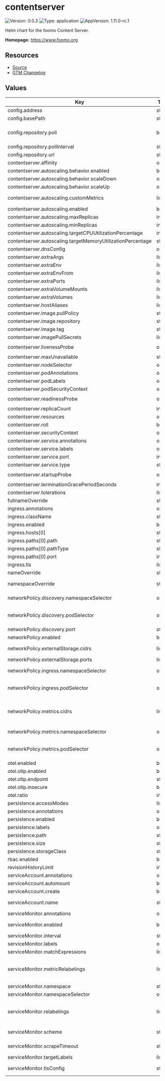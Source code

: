 # contentserver

![Version: 0.0.3](https://img.shields.io/badge/Version-0.0.3-informational?style=flat-square) ![Type: application](https://img.shields.io/badge/Type-application-informational?style=flat-square) ![AppVersion: 1.11.0-rc.1](https://img.shields.io/badge/AppVersion-1.11.0--rc.1-informational?style=flat-square)

Helm chart for the foomo Content Server.

**Homepage:** <https://www.foomo.org>

## Resources

- [Source](https://github.com/foomo/helm-charts)
- [GTM Changelog](https://developers.google.com/tag-platform/tag-manager/server-side/release-notes)

## Values

| Key | Type | Default | Description |
|-----|------|---------|-------------|
| config.address | string | `":8080"` | - Address to bind to host:port |
| config.basePath | string | `"/contentserver"` | Path to export the webserver on |
| config.repository.poll | bool | `false` | - If true, the address arg will be used to periodically poll the content url e.g. http://contentserverexport:8080/poll-revision |
| config.repository.pollInterval | string | `"60s"` | - Update poll interval |
| config.repository.url | string | `"http://contentserverexport:8080"` | Repository server url |
| contentserver.affinity | object | `{}` | Affinity settings for pods. |
| contentserver.autoscaling.behavior.enabled | bool | `false` | Enable autoscaling behaviours |
| contentserver.autoscaling.behavior.scaleDown | object | `{}` | Scale down policies, must conform to HPAScalingRules |
| contentserver.autoscaling.behavior.scaleUp | object | `{}` | Scale up policies, must conform to HPAScalingRules |
| contentserver.autoscaling.customMetrics | list | `[]` | Custom metrics using the HPA/v2 schema (for example, Pods, Object or External metrics) |
| contentserver.autoscaling.enabled | bool | `false` | Enable autoscaling |
| contentserver.autoscaling.maxReplicas | int | `100` | Maximum autoscaling replicas |
| contentserver.autoscaling.minReplicas | int | `1` | Minimum autoscaling replicas |
| contentserver.autoscaling.targetCPUUtilizationPercentage | int | `80` | Target CPU utilisation percentage |
| contentserver.autoscaling.targetMemoryUtilizationPercentage | string | `nil` | Target memory utilisation percentage |
| contentserver.dnsConfig | object | `{}` | DNSConfig settings for pods. |
| contentserver.extraArgs | list | `[]` | Arguements to add |
| contentserver.extraEnv | list | `[]` | Environment variables to add |
| contentserver.extraEnvFrom | list | `[]` | Environment variables from secrets or configmaps to add |
| contentserver.extraPorts | list | `[]` | Port definitions to add |
| contentserver.extraVolumeMounts | list | `[]` | Volume mounts to add |
| contentserver.extraVolumes | list | `[]` | Volumes to add |
| contentserver.hostAliases | list | `[]` | Host aliases to add |
| contentserver.image.pullPolicy | string | `"IfNotPresent"` | The image pull policy |
| contentserver.image.repository | string | `"foomo/contentserver"` | The image repository |
| contentserver.image.tag | string | `"1.11.0-rc.9"` | The image tag |
| contentserver.imagePullSecrets | list | `[]` | Image pull secrets |
| contentserver.livenessProbe | object | `{"httpGet":{"path":"/healthz/liveness","port":9400}}` | Liveness probe settings for pods. |
| contentserver.maxUnavailable | string | `nil` | Pod Disruption Budget maxUnavailable |
| contentserver.nodeSelector | object | `{}` | Tolerations settings for pods. |
| contentserver.podAnnotations | object | `{}` | Annotations for pods |
| contentserver.podLabels | object | `{}` | Labels for pods |
| contentserver.podSecurityContext | object | `{}` | The SecurityContext for pods |
| contentserver.readinessProbe | object | `{"httpGet":{"path":"/healthz/readiness","port":9400}}` | Readiness probe settings for pods. |
| contentserver.replicaCount | int | `1` | Number of replicas |
| contentserver.resources | object | `{}` | Resource request & limits. |
| contentserver.roll | bool | `false` | Always roll your deployment |
| contentserver.securityContext | object | `{}` |  |
| contentserver.service.annotations | object | `{}` | Annotations for the service |
| contentserver.service.labels | object | `{}` | Labels for service |
| contentserver.service.port | int | `8080` | Port of the service |
| contentserver.service.type | string | `"ClusterIP"` | Type of the service |
| contentserver.startupProbe | object | `{"httpGet":{"path":"/healthz/startup","port":9400}}` | Startup probe settings for pods. |
| contentserver.terminationGracePeriodSeconds | int | `30` | - Termination grace period in seconds |
| contentserver.tolerations | list | `[]` | Tolerations settings for pods. |
| fullnameOverride | string | `""` | Overrides the chart's computed fullname |
| ingress.annotations | object | `{}` |  |
| ingress.className | string | `""` |  |
| ingress.enabled | bool | `false` |  |
| ingress.hosts[0] | string | `"example.com"` |  |
| ingress.paths[0].path | string | `"/contentserver"` |  |
| ingress.paths[0].pathType | string | `"Prefix"` |  |
| ingress.paths[0].port | int | `8080` |  |
| ingress.tls | list | `[]` |  |
| nameOverride | string | `""` | Overrides the chart's name |
| namespaceOverride | string | `""` | The name of the Namespace to deploy If not set, `.Release.Namespace` is used |
| networkPolicy.discovery.namespaceSelector | object | `{}` | Specifies the namespace the discovery Pods are running in |
| networkPolicy.discovery.podSelector | object | `{}` | Specifies the Pods labels used for discovery. As this is cross-namespace communication, you also need the namespaceSelector. |
| networkPolicy.discovery.port | string | `nil` | Specify the port used for discovery |
| networkPolicy.enabled | bool | `false` | Specifies whether Network Policies should be created |
| networkPolicy.externalStorage.cidrs | list | `[]` | Specifies specific network CIDRs you want to limit access to |
| networkPolicy.externalStorage.ports | list | `[]` | Specify the port used for external storage, e.g. AWS S3 |
| networkPolicy.ingress.namespaceSelector | object | `{}` | Specifies the namespaces which are allowed to access the http port |
| networkPolicy.ingress.podSelector | object | `{}` | Specifies the Pods which are allowed to access the http port. As this is cross-namespace communication, you also need the namespaceSelector. |
| networkPolicy.metrics.cidrs | list | `[]` | Specifies specific network CIDRs which are allowed to access the metrics port. In case you use namespaceSelector, you also have to specify your kubelet networks here. The metrics ports are also used for probes. |
| networkPolicy.metrics.namespaceSelector | object | `{}` | Specifies the namespaces which are allowed to access the metrics port |
| networkPolicy.metrics.podSelector | object | `{}` | Specifies the Pods which are allowed to access the metrics port. As this is cross-namespace communication, you also need the namespaceSelector. |
| otel.enabled | bool | `false` | - Otel enabled |
| otel.otlp.enabled | bool | `true` | - OTLP export enabled |
| otel.otlp.endpoint | string | `""` | - OTLP exporter endpoint |
| otel.otlp.insecure | bool | `true` | - OTLP insecure exporter |
| otel.ratio | int | `1` | - Trace collect ratio |
| persistence.accessModes | list | `["ReadWriteOnce"]` | Access modes for the PVC |
| persistence.annotations | object | `{}` | Annotations for the PVC |
| persistence.enabled | bool | `false` | Enable persistent storage |
| persistence.labels | object | `{}` | Labels for the PVC |
| persistence.path | string | `"/var/lib/contentserver"` | - File storage location |
| persistence.size | string | `"1Gi"` | Storage size |
| persistence.storageClass | string | `""` | - Storage class to be used |
| rbac.enabled | bool | `false` | Create PodSecurityPolicy. |
| revisionHistoryLimit | int | `10` | Number of revisions to retain to allow rollback |
| serviceAccount.annotations | object | `{}` | Annotations to add to the service account |
| serviceAccount.automount | bool | `true` | Automatically mount a ServiceAccount's API credentials? |
| serviceAccount.create | bool | `true` | Specifies whether a service account should be created |
| serviceAccount.name | string | `""` | If not set and create is true, a name is generated using the fullname template |
| serviceMonitor.annotations | object | `{}` | ServiceMonitor annotations |
| serviceMonitor.enabled | bool | `false` | If enabled, ServiceMonitor resources for Prometheus Operator are created |
| serviceMonitor.interval | string | `nil` | ServiceMonitor scrape interval |
| serviceMonitor.labels | object | `{}` | Additional ServiceMonitor labels |
| serviceMonitor.matchExpressions | list | `[]` | Optional expressions to match on |
| serviceMonitor.metricRelabelings | list | `[]` | ServiceMonitor metric relabel configs to apply to samples before ingestion https://github.com/prometheus-operator/prometheus-operator/blob/main/Documentation/api.md#endpoint |
| serviceMonitor.namespace | string | `nil` | Alternative namespace for ServiceMonitor resources |
| serviceMonitor.namespaceSelector | object | `{}` | Namespace selector for ServiceMonitor resources |
| serviceMonitor.relabelings | list | `[]` | ServiceMonitor relabel configs to apply to samples before scraping https://github.com/prometheus-operator/prometheus-operator/blob/master/Documentation/api.md#relabelconfig |
| serviceMonitor.scheme | string | `"http"` | ServiceMonitor will use http by default, but you can pick https as well |
| serviceMonitor.scrapeTimeout | string | `nil` | ServiceMonitor scrape timeout in Go duration format (e.g. 15s) |
| serviceMonitor.targetLabels | list | `[]` |  |
| serviceMonitor.tlsConfig | string | `nil` | ServiceMonitor will use these tlsConfig settings to make the health check requests |
